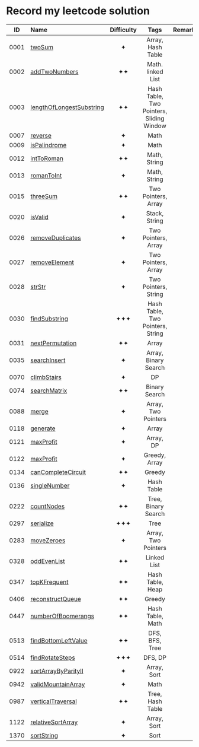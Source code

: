 # Record my leetcode solution

| ID | Name | Difficulty | Tags | Remarks |
| :---: | :--- | :---: | :---: | :--- |
| 0001 | [twoSum](./code/0001_twoSum.js) | ✦ | Array, Hash Table |  |
| 0002 | [addTwoNumbers](./code/0002_addTwoNumbers.js) | ✦✦ | Math. linked List |  |
| 0003 | [lengthOfLongestSubstring](./code/0003_lengthOfLongestSubstring.js) | ✦✦ | Hash Table, Two Pointers, Sliding Window |  |
| 0007 | [reverse](./code/0007_reverse.js) | ✦ | Math |  |
| 0009 | [isPalindrome](./code/0009_isPalindrome.js) | ✦ | Math |  |
| 0012 | [intToRoman](./code/0012_intToRoman.js) | ✦✦ | Math, String |  |
| 0013 | [romanToInt](./code/0013_romanToInt.js) | ✦ | Math, String |  |
| 0015 | [threeSum](./code/0015_threeSum.js) | ✦✦ | Two Pointers, Array |  |
| 0020 | [isValid](./code/0020_isValid.js) | ✦ | Stack, String |  |
| 0026 | [removeDuplicates](./code/0026_removeDuplicates.js) | ✦ | Two Pointers, Array |  |
| 0027 | [removeElement](./code/0027_removeElement.js) | ✦ | Two Pointers, Array |  |
| 0028 | [strStr](./code/0028_strStr.js) | ✦ | Two Pointers, String |  |
| 0030 | [findSubstring](./code/0030_findSubstring.js) | ✦✦✦ | Hash Table, Two Pointers, String |  |
| 0031 | [nextPermutation](./code/0031_nextPermutation.js) | ✦✦ | Array |  |
| 0035 | [searchInsert](./code/0035_searchInsert.js) | ✦ | Array, Binary Search |  |
| 0070 | [climbStairs](./code/0070_climbStairs.js) | ✦ | DP |  |
| 0074 | [searchMatrix](./code/0074_searchMatrix.js) | ✦✦ | Binary Search |  |
| 0088 | [merge](./code/0088_merge.js) | ✦ | Array, Two Pointers |  |
| 0118 | [generate](./code/0118_generate.js) | ✦ | Array |  |
| 0121 | [maxProfit](./code/0121_maxProfit.js) | ✦ | Array, DP |  |
| 0122 | [maxProfit](./code/0122_maxProfit.js) | ✦ | Greedy, Array |  |
| 0134 | [canCompleteCircuit](./code/0134_canCompleteCircuit.js) | ✦✦ | Greedy |  |
| 0136 | [singleNumber](./code/0136_singleNumber.js) | ✦ | Hash Table |  |
| 0222 | [countNodes](./code/0222_countNodes.js) | ✦✦ | Tree, Binary Search |  |
| 0297 | [serialize](./code/0297_serialize.js) | ✦✦✦ | Tree |  |
| 0283 | [moveZeroes](./code/0283_moveZeroes.js) | ✦ | Array, Two Pointers |  |
| 0328 | [oddEvenList](./code/0328_oddEvenList.js) | ✦✦ | Linked List |  |
| 0347 | [topKFrequent](./code/0347_topKFrequent.js) | ✦✦ | Hash Table, Heap |  |
| 0406 | [reconstructQueue](./code/0406_reconstructQueue.js) | ✦✦ | Greedy |  |
| 0447 | [numberOfBoomerangs](./code/0447_numberOfBoomerangs.js) | ✦✦ | Hash Table, Math |  |
| 0513 | [findBottomLeftValue](./code/0513_findBottomLeftValue.js) | ✦✦ | DFS, BFS, Tree |  |
| 0514 | [findRotateSteps](./code/0514_findRotateSteps.js) | ✦✦✦ | DFS, DP |  |
| 0922 | [sortArrayByParityII](./code/0922_sortArrayByParityII.js) | ✦ | Array, Sort |  |
| 0942 | [validMountainArray](./code/0942_validMountainArray.js) | ✦ | Math |  |
| 0987 | [verticalTraversal](./code/0987_verticalTraversal.js) | ✦✦ | Tree, Hash Table |  |
| 1122 | [relativeSortArray](./code/1122_relativeSortArray.js) | ✦ | Array, Sort |  |
| 1370 | [sortString](./code/1370_sortString.js) | ✦ | Sort |  |